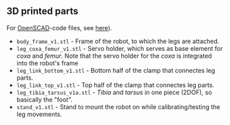 ## 3D printed parts

For [OpenSCAD](http://openscad.org/)-code files, see [here](https://github.com/teuler/hexbotling/tree/main/printed_parts/openscad_files)).

- `body_frame_v1.stl` - Frame of the robot, to which the legs are attached.
- `leg_coxa_femur_v1.stl` - Servo holder, which serves as base element for _coxa_ and _femur_. Note that the servo holder for the _coxa_ is integrated into the robot's frame
- `leg_link_bottom_v1.stl` - Bottom half of the clamp that connectes leg parts.
- `leg_link_top_v1.stl` - Top half of the clamp that connectes leg parts.
- `leg_tibia_tarsus_v1a.stl` - _Tibia_ and _tarsus_ in one piece (2DOF), so basically the "foot".
- `stand_v1.stl` - Stand to mount the robot on while calibrating/testing the leg movements.
